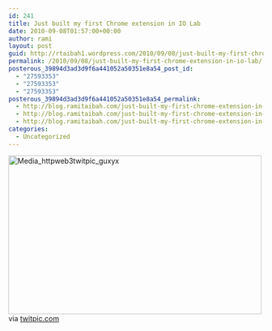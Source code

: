 ```yaml
---
id: 241
title: Just built my first Chrome extension in IO Lab
date: 2010-09-08T01:57:00+00:00
author: rami
layout: post
guid: http://rtaibah1.wordpress.com/2010/09/08/just-built-my-first-chrome-extension-in-io-lab
permalink: /2010/09/08/just-built-my-first-chrome-extension-in-io-lab/
posterous_39894d3ad3d9f6a441052a50351e8a54_post_id:
  - "27593353"
  - "27593353"
  - "27593353"
posterous_39894d3ad3d9f6a441052a50351e8a54_permalink:
  - http://blog.ramitaibah.com/just-built-my-first-chrome-extension-in-io-la
  - http://blog.ramitaibah.com/just-built-my-first-chrome-extension-in-io-la
  - http://blog.ramitaibah.com/just-built-my-first-chrome-extension-in-io-la
categories:
  - Uncategorized
---
```

<div class="posterous_bookmarklet_entry">
  <div class='p_embed p_image_embed'>
    <a href="http://139.59.20.41/wp-content/uploads/2011/12/media_httpweb3twitpic_guxyx-scaled1000.png"><img alt="Media_httpweb3twitpic_guxyx" height="313" src="http://139.59.20.41/wp-content/uploads/2011/12/media_httpweb3twitpic_guxyx-scaled1000.png?w=300" width="500" /></a>
  </div>
  
  <div class="posterous_quote_citation">
    via <a href="http://twitpic.com/2maaeb">twitpic.com</a>
  </div></p>
</div>